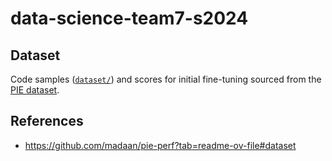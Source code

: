 # data-science-team7-s2024

## Dataset

Code samples ([`dataset/`](dataset/)) and scores for initial fine-tuning sourced from the [PIE dataset](https://github.com/madaan/pie-perf?tab=readme-ov-file#dataset).

## References

-   https://github.com/madaan/pie-perf?tab=readme-ov-file#dataset
